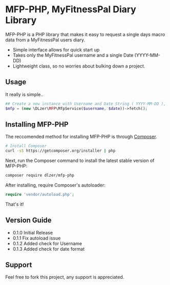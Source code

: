MFP-PHP, MyFitnessPal Diary Library
===================================

MFP-PHP is a PHP library that makes it easy to request a single days macro data from a MyFitnessPal users diary.
- Simple interface allows for quick start up
- Takes only the MyFitnessPal username and a single Date (YYYY-MM-DD)
- Lightweight class, so no worries about bulking down a project.

## Usage
It really is simple..
```php
## Create a new instance with Username and Date String ( YYYY-MM-DD ), then fetch the macro data.
$mfp = (new \DLzer\MFP\MfpService($username, $date))->fetch();
```

## Installing MFP-PHP

The reccomended method for installing MFP-PHP is through
[Composer](http://getcomposer.org).

```bash
# Install Composer
curl -sS https://getcomposer.org/installer | php
```

Next, run the Composer command to install the latest stable version of MFP-PHP:

```bash
composer require dlzer/mfp-php
``` 

After installing, require Composer's autoloader:

```php
require 'vendor/autoload.php';
```

That's it!

## Version Guide
- 0.1.0 Initial Release
- 0.1.1 Fix autoload issue
- 0.1.2 Added check for Username
- 0.1.3 Added check for date format

## Support
Feel free to fork this project, any support is appreciated.